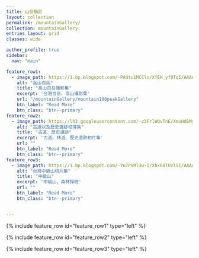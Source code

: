 ```yaml
---
title: 山岳攝影
layout: collection
permalink: /mountainGallery/
collection: mountainGallery
entries_layout: grid
classes: wide 

author_profile: true
sidebar:
  nav: "main"

feature_row1:
  - image_path: https://1.bp.blogspot.com/-PAUtu1MCClo/XfEH_yfOTqI/AAAAAAAA6JQ/Qs4TDVj12eIT-GOOow2ORSYwUUoW3D8DACLcBGAsYHQ/s1600/_MG_2967.JPG
    alt: "高山百岳"
    title: "高山百岳攝影集"
    excerpt: '台灣百岳、高山攝影集'
    url: "/mountainGallery/mountain100peakGallery"
    btn_label: "Read More"
    btn_class: "btn--primary"
feature_row2:
  - image_path: https://lh3.googleusercontent.com/-z3FrlWQvTnE/XmuHdSMyZNI/AAAAAAAA-JY/zWwrNgOLO6koJSSerbN6HwBLO8uK8yafwCLcBGAsYHQ/s1600/1584105328314527-0.png
    alt: "古道以及歷史遺跡相簿集"
    title: "古道、歷史遺跡"
    excerpt: '古道、林道、歷史遺跡相片集'
    url: ""
    btn_label: "Read More"
    btn_class: "btn--primary"
feature_row3:
  - image_path:	https://1.bp.blogspot.com/-Yu7PVMl3w-I/Xhx68TUzl5I/AAAAAAAA72Y/maTfKTvpTDk_rOO69JRJ1mAszFWsaYH9wCLcBGAsYHQ/s1600/DSC_1064.JPG
    alt: "台灣中級山相片集"
    title: "中級山"
    excerpt: '中級山、森林探險'
    url: ""
    btn_label: "Read More"
    btn_class: "btn--primary"


---
```


{% include feature_row id="feature_row1" type="left" %}

{% include feature_row id="feature_row2" type="left" %}

{% include feature_row id="feature_row3" type="left" %}
